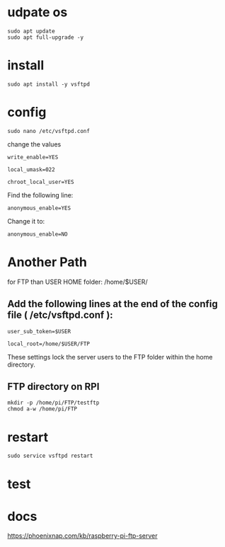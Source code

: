 # udpate os

    sudo apt update
    sudo apt full-upgrade -y
    
# install    
    
    sudo apt install -y vsftpd
    
# config

    sudo nano /etc/vsftpd.conf
    
change the values

    write_enable=YES

    local_umask=022

    chroot_local_user=YES

Find the following line:

    anonymous_enable=YES

Change it to:

    anonymous_enable=NO

# Another Path 
for FTP than USER HOME folder: /home/$USER/

## Add the following lines at the end of the config file ( /etc/vsftpd.conf ):

    user_sub_token=$USER

    local_root=/home/$USER/FTP


These settings lock the server users to the FTP folder within the home directory.

## FTP directory on RPI

    mkdir -p /home/pi/FTP/testftp
    chmod a-w /home/pi/FTP


# restart

    sudo service vsftpd restart
    
# test


# docs

https://phoenixnap.com/kb/raspberry-pi-ftp-server
